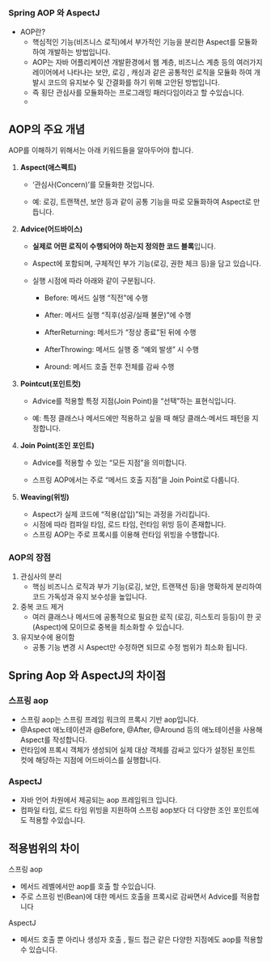 ### Spring AOP 와 AspectJ

- AOP란?
  - 핵심적인 기능(비즈니스 로직)에서 부가적인 기능을 분리한 Aspect를 모듈화하여 개발하는 방법입니다.
  - AOP는 자바 어플리케이션 개발환경에서 웹 계층, 비즈니스 계층 등의 여러가지 레이어에서 나타나는 보안, 로깅 , 캐싱과 같은 공통적인 로직을 모듈화 하여 개발시 코드의 유지보수 및 간결화를 하기 위해 고안된 방법입니다.
  - 즉 횡단 관심사를 모듈화하는 프로그래밍 패러다임이라고 할 수있습니다.
  - 

## AOP의 주요 개념

AOP를 이해하기 위해서는 아래 키워드들을 알아두어야 합니다.

1. **Aspect(애스펙트)**

   - ‘관심사(Concern)’를 모듈화한 것입니다.

   - 예: 로깅, 트랜잭션, 보안 등과 같이 공통 기능을 따로 모듈화하여 Aspect로 만듭니다.

     

2. **Advice(어드바이스)**

   - **실제로 어떤 로직이 수행되어야 하는지 정의한 코드 블록**입니다.

   - Aspect에 포함되며, 구체적인 부가 기능(로깅, 권한 체크 등)을 담고 있습니다.

   - 실행 시점에 따라 아래와 같이 구분됩니다.

     - Before: 메서드 실행 “직전”에 수행

     - After: 메서드 실행 “직후(성공/실패 불문)”에 수행

     - AfterReturning: 메서드가 “정상 종료”된 뒤에 수행

     - AfterThrowing: 메서드 실행 중 “예외 발생” 시 수행

     - Around: 메서드 호출 전후 전체를 감싸 수행

       

3. **Pointcut(포인트컷)**

   - Advice를 적용할 특정 지점(Join Point)을 “선택”하는 표현식입니다.

   - 예: 특정 클래스나 메서드에만 적용하고 싶을 때 해당 클래스·메서드 패턴을 지정합니다.

     

4. **Join Point(조인 포인트)**

   - Advice를 적용할 수 있는 “모든 지점”을 의미합니다.

   - 스프링 AOP에서는 주로 “메서드 호출 지점”을 Join Point로 다룹니다.

     

5. **Weaving(위빙)**

   - Aspect가 실제 코드에 “적용(삽입)”되는 과정을 가리킵니다.
   - 시점에 따라 컴파일 타임, 로드 타임, 런타임 위빙 등이 존재합니다.
   - 스프링 AOP는 주로 프록시를 이용해 런타임 위빙을 수행합니다.



### AOP의 장점

1. 관심사의 분리
   - 핵심 비즈니스 로직과 부가 기능(로깅, 보안, 트랜잭션 등)을 명확하게 분리하여 코드 가독성과 유지 보수성을 높입니다.
2. 중복 코드 제거
   - 여러 클래스나 메서드에 공통적으로 필요한 로직 (로깅, 히스토리 등등)이 한 곳(Aspect)에 모이므로 중복을 최소화할 수 있습니다.
3. 유지보수에 용이함
   - 공통 기능 변경 시 Aspect만 수정하면 되므로 수정 범위가 최소화 됩니다.



## Spring Aop 와  AspectJ의 차이점

### 스프링 aop

- 스프링 aop는 스프링 프레임 워크의 프록시 기반 aop입니다.
- @Aspect 애노테이션과 @Before, @After, @Around 등의 애노테이션을 사용해 Aspect를 작성합니다.
- 런타임에 프록시 객체가 생성되어 실제 대상 객체를 감싸고 있다가 설정된 포인트 컷에 해당하는 지점에 어드바이스를 실행합니다.

### AspectJ

- 자바 언어 차원에서 제공되는 aop 프레임워크 입니다.
- 컴파일 타임, 로드 타임 위빙을 지원하여 스프링 aop보다 더 다양한 조인 포인트에도 적용할 수있습니다.



## 적용범위의 차이

스프링 aop 

- 메서드 레벨에서만 aop를 호출 할 수있습니다.
- 주로 스프링 빈(Bean)에 대한 메서드 호출을 프록시로 감싸면서 Advice를 적용합니다



AspectJ

- 메서드 호출 뿐 아리나 생성자 호출 , 필드 접근 같은 다양한 지점에도 aop를 적용할 수 있습니다.

  

